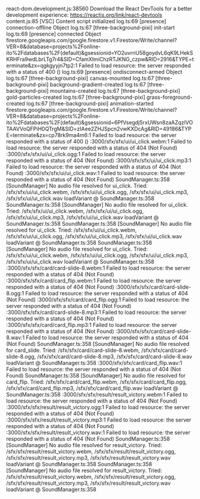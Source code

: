react-dom.development.js:38560 Download the React DevTools for a better development experience: https://reactjs.org/link/react-devtools
content.js:85 [VSC] Content script initialized
log.ts:69 [presence] connection-offline Object
log.ts:67 [three-background-pixi] init-start
log.ts:69 [presence] connected Object
firestore.googleapis.com/google.firestore.v1.Firestore/Write/channel?VER=8&database=projects%2Fonline-ito%2Fdatabases%2F(default)&gsessionid=YO2uvrnU58goydvL6qK9LHekSKRHFra9wdLbrLTg7r4&SID=CfamXImiChzRTJKNG_czpw&RID=2916&TYPE=terminate&zx=qgkgyyjn7tp2:1  Failed to load resource: the server responded with a status of 400 ()
log.ts:69 [presence] ondisconnect-armed Object
log.ts:67 [three-background-pixi] canvas-mounted
log.ts:67 [three-background-pixi] background-gradient-created
log.ts:67 [three-background-pixi] mountains-created
log.ts:67 [three-background-pixi] gold-particles-created
log.ts:67 [three-background-pixi] grass-foreground-created
log.ts:67 [three-background-pixi] animation-started
firestore.googleapis.com/google.firestore.v1.Firestore/Write/channel?VER=8&database=projects%2Fonline-ito%2Fdatabases%2F(default)&gsessionid=6PfVsegdj5rxUWsn8zaAZqzlVOTAAVVoQFPiH0QTrgM&SID=zIAee2ZHJSpcn2vwKXDcAg&RID=49186&TYPE=terminate&zx=cp78rk9ma4m6:1  Failed to load resource: the server responded with a status of 400 ()
:3000/sfx/sfx/ui/ui_click.webm:1  Failed to load resource: the server responded with a status of 404 (Not Found)
:3000/sfx/sfx/ui/ui_click.ogg:1  Failed to load resource: the server responded with a status of 404 (Not Found)
:3000/sfx/sfx/ui/ui_click.mp3:1  Failed to load resource: the server responded with a status of 404 (Not Found)
:3000/sfx/sfx/ui/ui_click.wav:1  Failed to load resource: the server responded with a status of 404 (Not Found)
SoundManager.ts:358 [SoundManager] No audio file resolved for ui_click. Tried: /sfx/sfx/ui/ui_click.webm, /sfx/sfx/ui/ui_click.ogg, /sfx/sfx/ui/ui_click.mp3, /sfx/sfx/ui/ui_click.wav
loadVariant @ SoundManager.ts:358
SoundManager.ts:358 [SoundManager] No audio file resolved for ui_click. Tried: /sfx/sfx/ui/ui_click.webm, /sfx/sfx/ui/ui_click.ogg, /sfx/sfx/ui/ui_click.mp3, /sfx/sfx/ui/ui_click.wav
loadVariant @ SoundManager.ts:358
SoundManager.ts:358 [SoundManager] No audio file resolved for ui_click. Tried: /sfx/sfx/ui/ui_click.webm, /sfx/sfx/ui/ui_click.ogg, /sfx/sfx/ui/ui_click.mp3, /sfx/sfx/ui/ui_click.wav
loadVariant @ SoundManager.ts:358
SoundManager.ts:358 [SoundManager] No audio file resolved for ui_click. Tried: /sfx/sfx/ui/ui_click.webm, /sfx/sfx/ui/ui_click.ogg, /sfx/sfx/ui/ui_click.mp3, /sfx/sfx/ui/ui_click.wav
loadVariant @ SoundManager.ts:358
:3000/sfx/sfx/card/card-slide-8.webm:1  Failed to load resource: the server responded with a status of 404 (Not Found)
:3000/sfx/sfx/card/card_flip.webm:1  Failed to load resource: the server responded with a status of 404 (Not Found)
:3000/sfx/sfx/card/card-slide-8.ogg:1  Failed to load resource: the server responded with a status of 404 (Not Found)
:3000/sfx/sfx/card/card_flip.ogg:1  Failed to load resource: the server responded with a status of 404 (Not Found)
:3000/sfx/sfx/card/card-slide-8.mp3:1  Failed to load resource: the server responded with a status of 404 (Not Found)
:3000/sfx/sfx/card/card_flip.mp3:1  Failed to load resource: the server responded with a status of 404 (Not Found)
:3000/sfx/sfx/card/card-slide-8.wav:1  Failed to load resource: the server responded with a status of 404 (Not Found)
SoundManager.ts:358 [SoundManager] No audio file resolved for card_slide. Tried: /sfx/sfx/card/card-slide-8.webm, /sfx/sfx/card/card-slide-8.ogg, /sfx/sfx/card/card-slide-8.mp3, /sfx/sfx/card/card-slide-8.wav
loadVariant @ SoundManager.ts:358
:3000/sfx/sfx/card/card_flip.wav:1  Failed to load resource: the server responded with a status of 404 (Not Found)
SoundManager.ts:358 [SoundManager] No audio file resolved for card_flip. Tried: /sfx/sfx/card/card_flip.webm, /sfx/sfx/card/card_flip.ogg, /sfx/sfx/card/card_flip.mp3, /sfx/sfx/card/card_flip.wav
loadVariant @ SoundManager.ts:358
:3000/sfx/sfx/result/result_victory.webm:1  Failed to load resource: the server responded with a status of 404 (Not Found)
:3000/sfx/sfx/result/result_victory.ogg:1  Failed to load resource: the server responded with a status of 404 (Not Found)
:3000/sfx/sfx/result/result_victory.mp3:1  Failed to load resource: the server responded with a status of 404 (Not Found)
:3000/sfx/sfx/result/result_victory.wav:1  Failed to load resource: the server responded with a status of 404 (Not Found)
SoundManager.ts:358 [SoundManager] No audio file resolved for result_victory. Tried: /sfx/sfx/result/result_victory.webm, /sfx/sfx/result/result_victory.ogg, /sfx/sfx/result/result_victory.mp3, /sfx/sfx/result/result_victory.wav
loadVariant @ SoundManager.ts:358
SoundManager.ts:358 [SoundManager] No audio file resolved for result_victory. Tried: /sfx/sfx/result/result_victory.webm, /sfx/sfx/result/result_victory.ogg, /sfx/sfx/result/result_victory.mp3, /sfx/sfx/result/result_victory.wav
loadVariant @ SoundManager.ts:358

